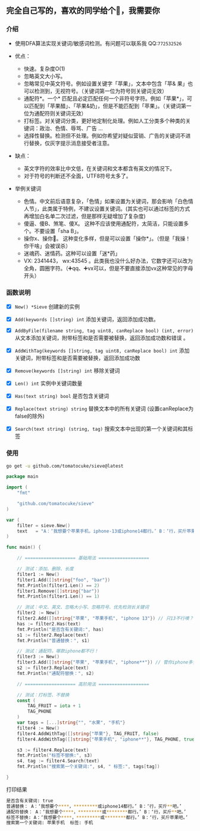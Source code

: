 ## 完全自己写的，喜欢的同学给个🌟，我需要你

### 介绍
- 使用DFA算法实现关键词/敏感词检测。有问题可以联系我 QQ:`772532526`
- 优点：
	- 快速。复杂度O(1)
	- 忽略英文大小写。
	- 忽略常见中英文符号。例如设置关键字「苹果」，文本中包含「苹& 果」也可以检测到，无视符号。（关键词第一位为符号则关键词无效）
	- 通配符*。一个* 匹配且必定匹配任何一个非符号字符。例如「苹果*」，可以匹配到「苹果醋」、「苹果&奶」，但是不能匹配到「苹果」。（关键词第一位为通配符则关键词无效）
	- 打标签。对关键词分类，更好地定制化处理。例如人工分类多个种类的关键词：政治、色情、辱骂、广告 ...
	- 选择性替换。检测但不处理。例如你希望对疑似营销、广告的关键词不进行替换，仅灰字提示消息接受者注意。

- 缺点：
	- 英文字符的效率比中文低，在关键词和文本都含有英文的情况下。
	- 对于符号的判断还不全面，UTF8符号太多了。

- 举例关键词
	- 色情。中文前后语意复杂，「色情」如果设置为关键词，那会影响「白色情人节」，此类属于特例，不建议设置关键词。(其实也可以通过标签的方式再增加白名单二次过滤，但是那样无疑增加了复杂度)
	- 傻逼、傻B、煞笔、傻X。 这种不应该使用通配符，太简洁，只能设置多个。不要设置「sha B」。
	- 操你x、操你🐎。 这种变化多样，但是可以设置「操你*」。（但是「我操！你干啥」会被误杀）
	- 迷魂药、迷情药。这种可以设置「迷*药」
	- VX: 2341443， wx:43545 。此类我也没什么好办法，它数字还可以改为全角，圆圈字符。（➕qq、➕vx可以，但是不要直接添加vx这种常见的字母开头）


### 函数说明
- [x] `New() *Sieve` 创建新的实例
- [x] `Add(keywords []string) int` 添加关键词，返回添加成功数。
- [x] `AddByFile(filename string, tag uint8, canReplace bool) (int, error)` 从文本添加关键词，附带标签和是否需要被替换，返回添加成功数和错误 。
- [x] `AddWithTag(keywords []string, tag uint8, canReplace bool) int` 添加关键词，附带标签和是否需要被替换，返回添加成功数
- [x] `Remove(keywords []string) int` 移除关键词
- [x] `Len() int` 实例中关键词数量
- [x] `Has(text string) bool` 是否包含关键词
- [x] `Replace(text string) string` 替换文本中的所有关键词 (设置canReplace为false的除外)
- [x] `Search(text string) (string, tag)` 搜索文本中出现的第一个关键词和其标签


### 使用

```sh
go get -u github.com/tomatocuke/sieve@latest
```

```go
package main

import (
	"fmt"

	"github.com/tomatocuke/sieve"
)

var (
	filter = sieve.New()
	text   = "A：‘我想要个苹果手机，iphone-13或iphone14都行。’ B：‘行，买斤苹果吧。’"
)

func main() {

	// =================== 基础用法 ===================

	// 测试：添加、删除、长度
	filter1 := New()
	filter1.Add([]string{"foo", "bar"})
	fmt.Println(filter1.Len() == 2)
	filter1.Remove([]string{"bar"})
	fmt.Println(filter1.Len() == 1)

	// 测试：中文、英文、忽略大小写、忽略符号、优先检测长关键词
	filter2 := New()
	filter2.Add([]string{"苹果", "苹果手机", "iphone 13"}) // 只13不行噢？
	has := filter2.Has(text)
	fmt.Println("是否含有关键词:", has)
	s1 := filter2.Replace(text)
	fmt.Println("普通替换：", s1)

	// 测试：通配符。哪款iphone都不行！
	filter3 := New()
	filter3.Add([]string{"苹果", "苹果手机", "iphone**"}) // 管你iphone多少
	s2 := filter3.Replace(text)
	fmt.Println("通配符替换：", s2)

	// =================== 高阶用法 ===================

	// 测试：打标签、不替换
	const (
		TAG_FRUIT = iota + 1
		TAG_PHONE
	)
	var tags = [...]string{"", "水果", "手机"}
	filter4 := New()
	filter4.AddWithTag([]string{"苹果"}, TAG_FRUIT, false)              // 水果OK，不替换
	filter4.AddWithTag([]string{"苹果手机", "iphone**"}, TAG_PHONE, true) // 手机不行，替换

	s3 := filter4.Replace(text)
	fmt.Println("标签不替换:", s3)
	s4, tag := filter4.Search(text)
	fmt.Println("搜索第一个关键词:", s4, " 标签:", tags[tag])

}


```
打印结果
```sh
是否含有关键词: true
普通替换： A：‘我想要个****，*********或iphone14都行。’ B：‘行，买斤**吧。’
通配符替换： A：‘我想要个****，*********或********都行。’ B：‘行，买斤**吧。’
标签不替换: A：‘我想要个****，*********或********都行。’ B：‘行，买斤苹果吧。’
搜索第一个关键词: 苹果手机  标签: 手机
```

